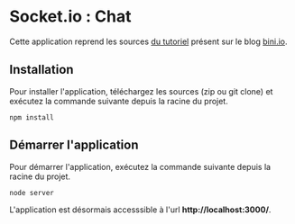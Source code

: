 # Socket.io : Chat

Cette application reprend les sources [du tutoriel](http://blog.bini.io/developper-une-application-avec-socket-io/) présent sur le blog [bini.io](http://blog.bini.io).

## Installation

Pour installer l'application, téléchargez les sources (zip ou git clone) et exécutez la commande suivante depuis la racine du projet.
```
npm install
```

## Démarrer l'application
Pour démarrer l'application, exécutez la commande suivante depuis la racine du projet.
```
node server
```

L'application est désormais accesssible à l'url **http://localhost:3000/**.

